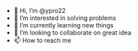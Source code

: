 - 👋 Hi, I’m @ypro22
- 👀 I’m interested in solving problems
- 🌱 I’m currently learning new things
- 💞️ I’m looking to collaborate on great idea
- 📫 How to reach me 

<!---
ypro22/ypro22 is a ✨ special ✨ repository because its `README.md` (this file) appears on your GitHub profile.
You can click the Preview link to take a look at your changes.
--->
